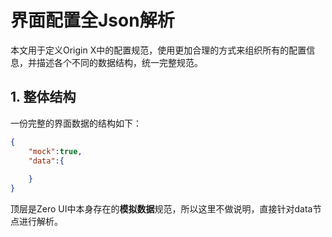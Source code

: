 # 界面配置全Json解析

本文用于定义Origin X中的配置规范，使用更加合理的方式来组织所有的配置信息，并描述各个不同的数据结构，统一完整规范。

## 1. 整体结构

一份完整的界面数据的结构如下：

```json
{
    "mock":true,
    "data":{
        
    }
}
```

顶层是Zero UI中本身存在的**模拟数据**规范，所以这里不做说明，直接针对data节点进行解析。



